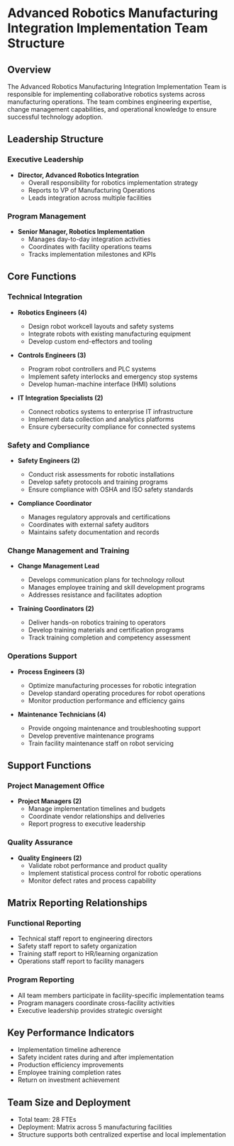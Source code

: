 # Advanced Robotics Manufacturing Integration Implementation Team Structure

## Overview
The Advanced Robotics Manufacturing Integration Implementation Team is responsible for implementing collaborative robotics systems across manufacturing operations. The team combines engineering expertise, change management capabilities, and operational knowledge to ensure successful technology adoption.

## Leadership Structure

### Executive Leadership
- **Director, Advanced Robotics Integration**
  - Overall responsibility for robotics implementation strategy
  - Reports to VP of Manufacturing Operations
  - Leads integration across multiple facilities

### Program Management
- **Senior Manager, Robotics Implementation**
  - Manages day-to-day integration activities
  - Coordinates with facility operations teams
  - Tracks implementation milestones and KPIs

## Core Functions

### Technical Integration
- **Robotics Engineers (4)**
  - Design robot workcell layouts and safety systems
  - Integrate robots with existing manufacturing equipment
  - Develop custom end-effectors and tooling

- **Controls Engineers (3)**
  - Program robot controllers and PLC systems
  - Implement safety interlocks and emergency stop systems
  - Develop human-machine interface (HMI) solutions

- **IT Integration Specialists (2)**
  - Connect robotics systems to enterprise IT infrastructure
  - Implement data collection and analytics platforms
  - Ensure cybersecurity compliance for connected systems

### Safety and Compliance
- **Safety Engineers (2)**
  - Conduct risk assessments for robotic installations
  - Develop safety protocols and training programs
  - Ensure compliance with OSHA and ISO safety standards

- **Compliance Coordinator**
  - Manages regulatory approvals and certifications
  - Coordinates with external safety auditors
  - Maintains safety documentation and records

### Change Management and Training
- **Change Management Lead**
  - Develops communication plans for technology rollout
  - Manages employee training and skill development programs
  - Addresses resistance and facilitates adoption

- **Training Coordinators (2)**
  - Deliver hands-on robotics training to operators
  - Develop training materials and certification programs
  - Track training completion and competency assessment

### Operations Support
- **Process Engineers (3)**
  - Optimize manufacturing processes for robotic integration
  - Develop standard operating procedures for robot operations
  - Monitor production performance and efficiency gains

- **Maintenance Technicians (4)**
  - Provide ongoing maintenance and troubleshooting support
  - Develop preventive maintenance programs
  - Train facility maintenance staff on robot servicing

## Support Functions

### Project Management Office
- **Project Managers (2)**
  - Manage implementation timelines and budgets
  - Coordinate vendor relationships and deliveries
  - Report progress to executive leadership

### Quality Assurance
- **Quality Engineers (2)**
  - Validate robot performance and product quality
  - Implement statistical process control for robotic operations
  - Monitor defect rates and process capability

## Matrix Reporting Relationships

### Functional Reporting
- Technical staff report to engineering directors
- Safety staff report to safety organization
- Training staff report to HR/learning organization
- Operations staff report to facility managers

### Program Reporting
- All team members participate in facility-specific implementation teams
- Program managers coordinate cross-facility activities
- Executive leadership provides strategic oversight

## Key Performance Indicators
- Implementation timeline adherence
- Safety incident rates during and after implementation
- Production efficiency improvements
- Employee training completion rates
- Return on investment achievement

## Team Size and Deployment
- Total team: 28 FTEs
- Deployment: Matrix across 5 manufacturing facilities
- Structure supports both centralized expertise and local implementation
